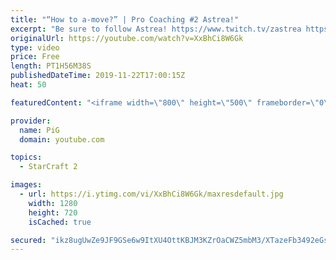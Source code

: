 ```yaml
---
title: "“How to a-move?” | Pro Coaching #2 Astrea!"
excerpt: "Be sure to follow Astrea! https://www.twitch.tv/zastrea https://twitter.com/SCAstrea  Like the content? Then consider to leave a thumbs up and subscribe! ;) If you wish to support me please consider doing so through my patreon: https://www.patreon.com/PiGSC2 Videos don’t appear in your feed and you want"
originalUrl: https://youtube.com/watch?v=XxBhCi8W6Gk
type: video
price: Free
length: PT1H56M38S
publishedDateTime: 2019-11-22T17:00:15Z
heat: 50

featuredContent: "<iframe width=\"800\" height=\"500\" frameborder=\"0\" src=\"https://www.youtube.com/embed/XxBhCi8W6Gk\" allow=\"accelerometer; autoplay; encrypted-media; gyroscope; picture-in-picture\" allowfullscreen></iframe>"

provider:
  name: PiG
  domain: youtube.com

topics:
  - StarCraft 2

images:
  - url: https://i.ytimg.com/vi/XxBhCi8W6Gk/maxresdefault.jpg
    width: 1280
    height: 720
    isCached: true

secured: "ikz8ugUwZe9JF9GSe6w9ItXU4OttKBJM3KZrOaCWZ5mbM3/XTazeFb3492eGsuSiPnKaocS1BEM4YjGsg4ezxe4X0REGAbGhxRIN4Qbv3ekdiTwkNar/weyY711AwW9XZdm5JiWFLDFUb17PkQML3QM2C++7F8A+SeYdzT/T4TwLobjo3VWxtu252o/54sbXIpPCbYf2+aRHTC4BGzlAtUWIae0xf95DOE3a27txyzvos2xSXMyQXpwur6v4WmqcT5R4WYMp1FwPJM9N9Pj4nCOZhEFLce31iaIv5/1WNF0WTV0DJ0AC3OloVr1p81grayMzf5peyMZS1Z5zwQDZ8ki/O9u/qcUjUNwvv+7KGeCW2CfEi7Bavh8Vqtz2eDRZ+Z7pG37bXI6zNUKZFrXGx404ZFwdkwjb+CRyVNq5zcs=;YMzt/3c2XLYdWAJ7YAfSRQ=="
---
```


